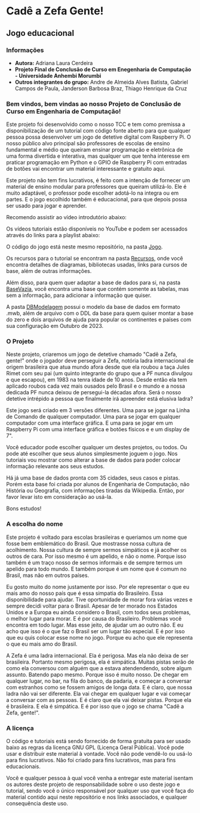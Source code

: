 # Cadê a Zefa Gente!
## Jogo educacional

### Informações
- **Autora:** Adriana Laura Cerdeira
- **Projeto Final de Conclusão de Curso em Enegenharia de Computação - Universidade Anhembi Morumbi**
- **Outros integrantes do grupo:** Andre de Almeida Alves Batista, Gabriel Campos de Paula, Janderson Barbosa Braz, Thiago Henrique da Cruz


### Bem vindos, bem vindas ao nosso Projeto de Conclusão de Curso em Engenharia de Computação!

Este projeto foi desenvolvido como o nosso TCC e tem como premissa a disponibilização de um tutorial com código fonte aberto para que qualquer pessoa possa desenvolver um jogo de detetive digital com Raspberry Pi. O nosso público alvo principal são professores de escolas de ensino fundamental e médio que queiram ensinar programação e eletrônica de uma forma divertida e interativa, mas qualquer um que tenha interesse em praticar programação em Python e o GPIO de Raspberry Pi com entradas de botões vai encontrar um material interessante e gratuito aqui.

Este projeto não tem fins lucrativos, é feito com a intenção de fornecer um material de ensino modular para professores que queiram utilizá-lo. Ele é muito adaptável, o professor pode escolher adotá-lo na integra ou em partes. E o jogo escolhido também é educacional, para que depois possa ser usado para jogar e aprender.

Recomendo assistir ao vídeo introdutório abaixo:

Os vídeos tutoriais estão disponíveis no YouTube e podem ser acessados através do links para a playlist abaixo:

O código do jogo está neste mesmo repositório, na pasta [Jogo](Jogo/).

Os recursos para o tutorial se encontram na pasta [Recursos](Recursos/), onde você encontra detalhes de diagramas, bibliotecas usadas, links para cursos de base, além de outras informações.

Além disso, para quem quer adaptar a base de dados para si, na pasta [BaseVazia](Recursos/BaseVazia/), você encontra uma base que contém somente as tabelas, mas sem a informação, para adicionar a informação que quiser.

A pasta [DBModelagem](Recursos/DBModelagem/) possui o modelo da base de dados em formato .mwb, além de arquivo com o DDL da base para quem quiser montar a base do zero e dois arquivos de ajuda para popular os continentes e países com sua configuração em Outubro de 2023.

### O Projeto

Neste projeto, criaremos um jogo de detetive chamado "Cadê a Zefa, gente!" onde o jogador deve perseguir a Zefa, notória ladra internacional de origem brasileira que atua mundo afora desde que ela roubou a taça Jules Rimet com seu pai (um quinto integrante do grupo que a PF nunca divulgou e que escapou), em 1983 na tenra idade de 10 anos. Desde então ela tem aplicado roubos cada vez mais ousados pelo Brasil e o mundo e a nossa dedicada PF nunca deixou de persegui-la décadas afora. Será o nosso detetive intrépido a pessoa que finalmente irá apreender está elusiva ladra?

Este jogo será criado em 3 versões diferentes. Uma para se jogar na Linha de Comando de qualquer computador. Uma para se jogar em qualquer computador com uma interface gráfica. E uma para se jogar em um Raspberry Pi com uma interface gráfica e botões físicos e e um display de 7".

Você educador pode escolher qualquer um destes projetos, ou todos. Ou pode até escolher que seus alunos simplesmente joguem o jogo. Nos tutoriais vou mostrar como alterar a base de dados para poder colocar informação relevante aos seus estudos.

Há já uma base de dados pronta com 35 cidades, seus casos e pistas. Porém esta base foi criada por alunos de Engenharia de Computação, não História ou Geografia, com informações tiradas da Wikipedia. Então, por favor levar isto em consideração ao usá-la.

Bons estudos!

### A escolha do nome
Este projeto é voltado para escolas brasileiras e queriamos um nome que fosse bem emblemático do Brasil. Que mostrasse nossa cultura de acolhimento. Nossa cultura de sempre sermos simpáticos e já acolher os outros de cara. Por isso mesmo é um apelido, e não o nome. Porque isso também é um traço nosso de sermos informais e de sempre termos um apelido para todo mundo. E também porque é um nome que é comum no Brasil, mas não em outros países. 

Eu gosto muito do nome justamente por isso. Por ele representar o que eu mais amo do nosso país que é essa simpatia do Brasileiro. Essa disponibilidade para ajudar. Tive oportunidade de morar fora várias vezes e sempre decidi voltar para o Brasil. Apesar de ter morado nos Estados Unidos e a Europa eu ainda considero o Brasil, com todos seus problemas, o melhor lugar para morar. E é por causa do Brasileiro. Problemas você encontra em todo lugar. Mas esse jeito, de ajudar um ao outro não. E eu acho que isso é o que faz o Brasil ser um lugar tão especial. E é por isso que eu quis colocar esse nome no jogo. Porque eu acho que ele representa o que eu mais amo do Brasil.

A Zefa é uma ladra internacional. Ela é perigosa. Mas ela não deixa de ser brasileira. Portanto mesmo perigosa, ela é simpática. Muitas pistas serão de como ela conversou com alguém que a estava atendendendo, sobre algum assunto. Batendo papo mesmo. Porque isso é muito nosso. De chegar em qualquer lugar, no bar, na fila do banco, da padaria, e começar a conversar com estranhos como se fossem amigos de longa data. E é claro, que nossa ladra não vai ser diferente. Ela vai chegar em qualquer lugar e vai começar a conversar com as pessoas. E é claro que ela vai deixar pistas. Porque ela é brasileira. E ela é simpática. E é por isso que o jogo se chama "Cadê a Zefa, gente!".

### A licença

O código e tutoriais está sendo fornecido de forma gratuita para ser usado baixo as regras da licença GNU GPL (Licença Geral Pública). Você pode usar e distribuir este material à vontade. Você não pode vendê-lo ou usá-lo para fins lucrativos. Não foi criado para fins lucrativos, mas para fins educacionais.

Você e qualquer pessoa à qual você venha a entregar este material isentam os autores deste projeto de responsabilidade sobre o uso deste jogo e tutorial, sendo você o único responsável por qualquer uso que você faça do material contido aqui neste repositório e nos links associados, e qualquer consequência deste uso.
